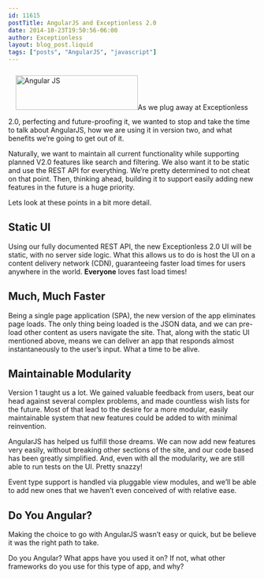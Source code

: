 ```yaml
---
id: 11615
postTitle: AngularJS and Exceptionless 2.0
date: 2014-10-23T19:50:56-06:00
author: Exceptionless
layout: blog_post.liquid
tags: ["posts", "AngularJS", "javascript"]
---
```

<img loading="lazy" class="alignright wp-image-11617" style="margin-left: 15px; margin-bottom: 15px; margin-top: 10px;" src="http://exceptionless.com/assets/AngularJS-large-300x84.png" alt="Angular JS" width="248" height="70" data-id="11617" srcset="https://exceptionless.com/assets/AngularJS-large-300x84.png 300w, https://exceptionless.com/assets/AngularJS-large.png 383w" sizes="(max-width: 248px) 100vw, 248px" />As we plug away at Exceptionless 2.0, perfecting and future-proofing it, we wanted to stop and take the time to talk about AngularJS, how we are using it in version two, and what benefits we&#8217;re going to get out of it.

Naturally, we want to maintain all current functionality while supporting planned V2.0 features like search and filtering. We also want it to be static and use the REST API for everything. We&#8217;re pretty determined to not cheat on that point. Then, thinking ahead, building it to support easily adding new features in the future is a huge priority.

Lets look at these points in a bit more detail.<!--more-->

## Static UI

Using our fully documented REST API, the new Exceptionless 2.0 UI will be static, with no server side logic. What this allows us to do is host the UI on a content delivery network (CDN), guaranteeing faster load times for users anywhere in the world. **Everyone** loves fast load times!

## Much, Much Faster

Being a single page application (SPA), the new version of the app eliminates page loads. The only thing being loaded is the JSON data, and we can pre-load other content as users navigate the site. That, along with the static UI mentioned above, means we can deliver an app that responds almost instantaneously to the user&#8217;s input. What a time to be alive.

## Maintainable Modularity

Version 1 taught us a lot. We gained valuable feedback from users, beat our head against several complex problems, and made countless wish lists for the future. Most of that lead to the desire for a more modular, easily maintainable system that new features could be added to with minimal reinvention.

AngularJS has helped us fulfill those dreams. We can now add new features very easily, without breaking other sections of the site, and our code based has been greatly simplified. And, even with all the modularity, we are still able to run tests on the UI. Pretty snazzy!

Event type support is handled via pluggable view modules, and we&#8217;ll be able to add new ones that we haven&#8217;t even conceived of with relative ease.

## Do You Angular?

Making the choice to go with AngularJS wasn&#8217;t easy or quick, but be believe it was the right path to take.

Do you Angular? What apps have you used it on? If not, what other frameworks do you use for this type of app, and why?

&nbsp;
